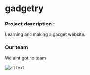 # gadgetry

### Project description : 
  Learning and making a gadget website.
  
  ### Our team
  We aint got no team 
  
  ![alt text](  https://scontent-arn2-1.xx.fbcdn.net/v/t35.0-12/s2048x2048/18817799_10203040255282694_1137399521_o.png?oh=f9de90b01ced959469d347405d8bfa43&oe=5934984D )
  
  
  
  
